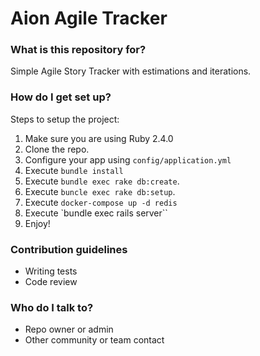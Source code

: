 # Aion Agile Tracker #

### What is this repository for? ###

Simple Agile Story Tracker with estimations and iterations.

### How do I get set up? ###

Steps to setup the project:

1. Make sure you are using Ruby 2.4.0
1. Clone the repo.
1. Configure your app using `config/application.yml`
1. Execute `bundle install`
1. Execute `bundle exec rake db:create`.
1. Execute `buncle exec rake db:setup`.
1. Execute `docker-compose up -d redis`
1. Execute `bundle exec rails server``
1. Enjoy!

### Contribution guidelines ###

* Writing tests
* Code review

### Who do I talk to? ###

* Repo owner or admin
* Other community or team contact
